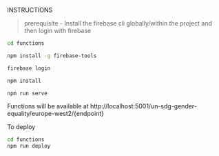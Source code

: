 INSTRUCTIONS

> prerequisite - Install the firebase cli globally/within the project and then login with firebase

```sh
cd functions

npm install -g firebase-tools

firebase login

npm install

npm run serve
```

Functions will be available at http://localhost:5001/un-sdg-gender-equality/europe-west2/{endpoint}

To deploy  
```sh
cd functions  
npm run deploy
```
